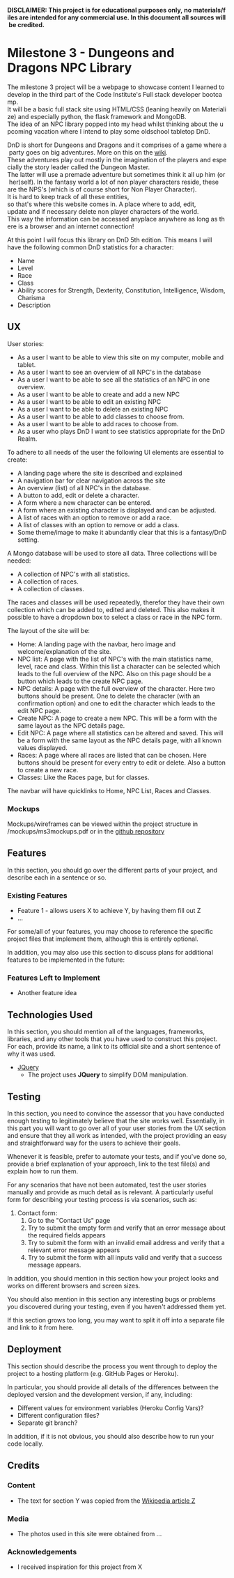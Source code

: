 **DISCLAIMER: This project is for educational purposes only, no materials/files are intended for any commercial use. In this document all sources will be credited.**

# Milestone 3 - Dungeons and Dragons NPC Library

The milestone 3 project will be a webpage to showcase content I learned to develop in the third part of the Code Institute's Full stack developer bootcamp. It will be a basic full stack site using HTML/CSS (leaning heavily on Materialize) and especially python, the flask framework and MongoDB. The idea of an NPC library popped into my head whilst thinking about the upcoming vacation where I intend to play some oldschool tabletop DnD.

DnD is short for Dungeons and Dragons and it comprises of a game where a party goes on big adventures. More on this on the [wiki](https://en.wikipedia.org/wiki/Dungeons_%26_Dragons_). These adventures play out mostly in the imagination of the players and especially the story leader called the Dungeon Master. The latter will use a premade adventure but sometimes think it all up him (or her)self). In the fantasy world a lot of non player characters reside, these are the NPS's (which is of course short for Non Player Character). It is hard to keep track of all these entities, so that's where this website comes in. A place where to add, edit, update and if necessary delete non player characters of the world. This way the information can be accessed anyplace anywhere as long as there is a browser and an internet connection!

At this point I will focus this library on DnD 5th edition. This means I will have the following common DnD statistics for a character:
* Name
* Level
* Race
* Class
* Ability scores for Strength, Dexterity, Constitution, Intelligence, Wisdom, Charisma
* Description


## UX

User stories:

* As a user I want to be able to view this site on my computer, mobile and tablet.
* As a user I want to see an overview of all NPC's in the database
* As a user I want to be able to see all the statistics of an NPC in one overview.
* As a user I want to be able to create and add a new NPC
* As a user I want to be able to edit an existing NPC
* As a user I want to be able to delete an existing NPC
* As a user I want to be able to add classes to choose from.
* As a user I want to be able to add races to choose from.
* As a user who plays DnD I want to see statistics appropriate for the DnD Realm.

To adhere to all needs of the user the following UI elements are essential to create:
* A landing page where the site is described and explained
* A navigation bar for clear navigation across the site
* An overview (list) of all NPC's in the database.
* A button to add, edit or delete a character.
* A form where a new character can be entered.
* A form where an existing character is displayed and can be adjusted.
* A list of races with an option to remove or add a race.
* A list of classes with an option to remove or add a class.
* Some theme/image to make it abundantly clear that this is a fantasy/DnD setting.

A Mongo database will be used to store all data. Three collections will be needed:
* A collection of NPC's with all statistics.
* A collection of races.
* A collection of classes.

The races and classes will be used repeatedly, therefor they have their own collection which can be added to, edited and deleted. This also makes it possible to have a dropdown box to select a class or race in the NPC form.

The layout of the site will be:
* Home: A landing page with the navbar, hero image and welcome/explanation of the site.
* NPC list: A page with the list of NPC's with the main statistics name, level, race and class. Within this list a character can be selected which leads to the full overview of the NPC. Also on this page should be a button which leads to the create NPC page.
* NPC details: A page with the full overview of the character. Here two buttons should be present. One to delete the character (with an confirmation option) and one to edit the character which leads to the edit NPC page.
* Create NPC: A page to create a new NPC. This will be a form with the same layout as the NPC details page.
* Edit NPC: A page where all statistics can be altered and saved. This will be a form with the same layout as the NPC details page, with all known values displayed.
* Races: A page where all races are listed that can be chosen. Here buttons should be present for every entry to edit or delete. Also a button to create a new race.
* Classes: Like the Races page, but for classes.

The navbar will have quicklinks to Home, NPC List, Races and Classes. 

### Mockups

Mockups/wireframes can be viewed within the project structure in /mockups/ms3mockups.pdf or in the [github repository](????????????)


## Features

In this section, you should go over the different parts of your project, and describe each in a sentence or so.
 
### Existing Features
- Feature 1 - allows users X to achieve Y, by having them fill out Z
- ...

For some/all of your features, you may choose to reference the specific project files that implement them, although this is entirely optional.

In addition, you may also use this section to discuss plans for additional features to be implemented in the future:

### Features Left to Implement
- Another feature idea

## Technologies Used

In this section, you should mention all of the languages, frameworks, libraries, and any other tools that you have used to construct this project. For each, provide its name, a link to its official site and a short sentence of why it was used.

- [JQuery](https://jquery.com)
    - The project uses **JQuery** to simplify DOM manipulation.


## Testing

In this section, you need to convince the assessor that you have conducted enough testing to legitimately believe that the site works well. Essentially, in this part you will want to go over all of your user stories from the UX section and ensure that they all work as intended, with the project providing an easy and straightforward way for the users to achieve their goals.

Whenever it is feasible, prefer to automate your tests, and if you've done so, provide a brief explanation of your approach, link to the test file(s) and explain how to run them.

For any scenarios that have not been automated, test the user stories manually and provide as much detail as is relevant. A particularly useful form for describing your testing process is via scenarios, such as:

1. Contact form:
    1. Go to the "Contact Us" page
    2. Try to submit the empty form and verify that an error message about the required fields appears
    3. Try to submit the form with an invalid email address and verify that a relevant error message appears
    4. Try to submit the form with all inputs valid and verify that a success message appears.

In addition, you should mention in this section how your project looks and works on different browsers and screen sizes.

You should also mention in this section any interesting bugs or problems you discovered during your testing, even if you haven't addressed them yet.

If this section grows too long, you may want to split it off into a separate file and link to it from here.

## Deployment

This section should describe the process you went through to deploy the project to a hosting platform (e.g. GitHub Pages or Heroku).

In particular, you should provide all details of the differences between the deployed version and the development version, if any, including:
- Different values for environment variables (Heroku Config Vars)?
- Different configuration files?
- Separate git branch?

In addition, if it is not obvious, you should also describe how to run your code locally.


## Credits

### Content
- The text for section Y was copied from the [Wikipedia article Z](https://en.wikipedia.org/wiki/Z)

### Media
- The photos used in this site were obtained from ...

### Acknowledgements

- I received inspiration for this project from X
